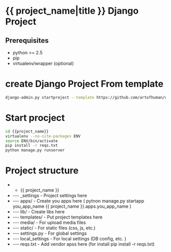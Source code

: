 # {{ project_name|title }} Django Project #
## Prerequisites ##

- python >= 2.5
- pip
- virtualenv/wrapper (optional)

# create Django Project From template #

```bash
django-admin.py startproject --template https://github.com/artofhuman/django-project-bootstrap/zipball/master project_name
```

# Start procject #

```bash
cd {{project_name}}
virtualenv --no-site-packages ENV
source ENV/bin/activate
pip install -r reqs.txt
python manage.py runserver
```

# Project structure #

 * - {{ project_name }}
 * --- _settings - Project settings here
 * --- apps/ - Create you apps here ( pytnon manage.py startapp you_app_name {{ project_name }}.apps.you_app_name )
 * --- lib/  - Create libs here
 * --- templates/ - Put project templates here
 * --- media/ - For upload media files
 * --- static/ - For static files (css, js, etc.)
 * --- settings.py - For global settings
 * --- local_settings - For local settings (DB config, etc. )
 * --- reqs.txt - Add vendor apss here (for install pip install -r reqs.txt)